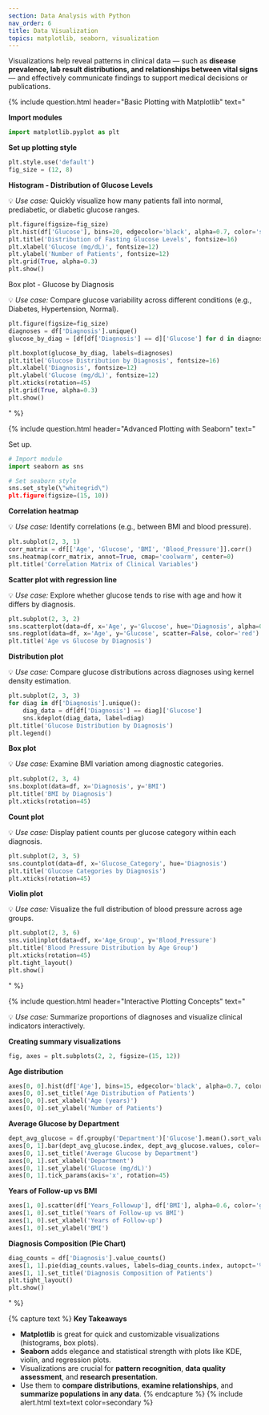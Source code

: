 ```yaml
---
section: Data Analysis with Python
nav_order: 6
title: Data Visualization
topics: matplotlib, seaborn, visualization
---
```


Visualizations help reveal patterns in clinical data — such as **disease prevalence, lab result distributions, and relationships between vital signs** — and effectively communicate findings to support medical decisions or publications.

{% include question.html header="Basic Plotting with Matplotlib" text="

**Import modules**

```python
import matplotlib.pyplot as plt
```

**Set up plotting style**

```python
plt.style.use('default')
fig_size = (12, 8)
```

**Histogram - Distribution of Glucose Levels**

💡 *Use case:* Quickly visualize how many patients fall into normal, prediabetic, or diabetic glucose ranges.

```python
plt.figure(figsize=fig_size)
plt.hist(df['Glucose'], bins=20, edgecolor='black', alpha=0.7, color='skyblue')
plt.title('Distribution of Fasting Glucose Levels', fontsize=16)
plt.xlabel('Glucose (mg/dL)', fontsize=12)
plt.ylabel('Number of Patients', fontsize=12)
plt.grid(True, alpha=0.3)
plt.show()
```

Box plot - Glucose by Diagnosis

💡 *Use case:* Compare glucose variability across different conditions (e.g., Diabetes, Hypertension, Normal).

```python
plt.figure(figsize=fig_size)
diagnoses = df['Diagnosis'].unique()
glucose_by_diag = [df[df['Diagnosis'] == d]['Glucose'] for d in diagnoses]

plt.boxplot(glucose_by_diag, labels=diagnoses)
plt.title('Glucose Distribution by Diagnosis', fontsize=16)
plt.xlabel('Diagnosis', fontsize=12)
plt.ylabel('Glucose (mg/dL)', fontsize=12)
plt.xticks(rotation=45)
plt.grid(True, alpha=0.3)
plt.show()
```
" %}

{% include question.html header="Advanced Plotting with Seaborn" text="

Set up.

```python
# Import module
import seaborn as sns

# Set seaborn style
sns.set_style(\"whitegrid\")
plt.figure(figsize=(15, 10))
```

**Correlation heatmap**

💡 *Use case:* Identify correlations (e.g., between BMI and blood pressure).

```python
plt.subplot(2, 3, 1)
corr_matrix = df[['Age', 'Glucose', 'BMI', 'Blood_Pressure']].corr()
sns.heatmap(corr_matrix, annot=True, cmap='coolwarm', center=0)
plt.title('Correlation Matrix of Clinical Variables')
```

**Scatter plot with regression line**

💡 *Use case:* Explore whether glucose tends to rise with age and how it differs by diagnosis.

```python
plt.subplot(2, 3, 2)
sns.scatterplot(data=df, x='Age', y='Glucose', hue='Diagnosis', alpha=0.7)
sns.regplot(data=df, x='Age', y='Glucose', scatter=False, color='red')
plt.title('Age vs Glucose by Diagnosis')
```

**Distribution plot**

💡 *Use case:* Compare glucose distributions across diagnoses using kernel density estimation.

```python
plt.subplot(2, 3, 3)
for diag in df['Diagnosis'].unique():
    diag_data = df[df['Diagnosis'] == diag]['Glucose']
    sns.kdeplot(diag_data, label=diag)
plt.title('Glucose Distribution by Diagnosis')
plt.legend()
```

**Box plot**

💡 *Use case:* Examine BMI variation among diagnostic categories.

```python
plt.subplot(2, 3, 4)
sns.boxplot(data=df, x='Diagnosis', y='BMI')
plt.title('BMI by Diagnosis')
plt.xticks(rotation=45)
```

**Count plot**

💡 *Use case:* Display patient counts per glucose category within each diagnosis.

```python
plt.subplot(2, 3, 5)
sns.countplot(data=df, x='Glucose_Category', hue='Diagnosis')
plt.title('Glucose Categories by Diagnosis')
plt.xticks(rotation=45)
```

**Violin plot**

💡 *Use case:* Visualize the full distribution of blood pressure across age groups.

```python
plt.subplot(2, 3, 6)
sns.violinplot(data=df, x='Age_Group', y='Blood_Pressure')
plt.title('Blood Pressure Distribution by Age Group')
plt.xticks(rotation=45)
plt.tight_layout()
plt.show()
```
" %}

{% include question.html header="Interactive Plotting Concepts" text="

💡 *Use case:* Summarize proportions of diagnoses and visualize clinical indicators interactively.

**Creating summary visualizations**

```python
fig, axes = plt.subplots(2, 2, figsize=(15, 12))
```

**Age distribution**

```python
axes[0, 0].hist(df['Age'], bins=15, edgecolor='black', alpha=0.7, color='lightblue')
axes[0, 0].set_title('Age Distribution of Patients')
axes[0, 0].set_xlabel('Age (years)')
axes[0, 0].set_ylabel('Number of Patients')
```

**Average Glucose by Department**

```python
dept_avg_glucose = df.groupby('Department')['Glucose'].mean().sort_values(ascending=False)
axes[0, 1].bar(dept_avg_glucose.index, dept_avg_glucose.values, color='salmon')
axes[0, 1].set_title('Average Glucose by Department')
axes[0, 1].set_xlabel('Department')
axes[0, 1].set_ylabel('Glucose (mg/dL)')
axes[0, 1].tick_params(axis='x', rotation=45)
```

**Years of Follow-up vs BMI**

```python
axes[1, 0].scatter(df['Years_Followup'], df['BMI'], alpha=0.6, color='green')
axes[1, 0].set_title('Years of Follow-up vs BMI')
axes[1, 0].set_xlabel('Years of Follow-up')
axes[1, 0].set_ylabel('BMI')
```

**Diagnosis Composition (Pie Chart)**

```python
diag_counts = df['Diagnosis'].value_counts()
axes[1, 1].pie(diag_counts.values, labels=diag_counts.index, autopct='%1.1f%%', startangle=90)
axes[1, 1].set_title('Diagnosis Composition of Patients')
plt.tight_layout()
plt.show()
```
" %}

{% capture text %}
**Key Takeaways**

- **Matplotlib** is great for quick and customizable visualizations (histograms, box plots).
- **Seaborn** adds elegance and statistical strength with plots like KDE, violin, and regression plots.
- Visualizations are crucial for **pattern recognition**, **data quality assessment**, and **research presentation**.
- Use them to **compare distributions**, **examine relationships**, and **summarize populations in any data**.
{% endcapture %}
{% include alert.html text=text color=secondary %}
